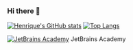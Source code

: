 ### Hi there 👋

[![Henrique's GitHub stats](https://github-readme-stats.vercel.app/api?username=DeltaAlchemist&show_icons=true&theme=tokyonight)](https://github.com/DeltaAlchemist/github-readme-stats)
[![Top Langs](https://github-readme-stats.vercel.app/api/top-langs/?username=DeltaAlchemist&layout=compact&show_icons=true&theme=tokyonight&hide=html)](https://github.com/anuraghazra/github-readme-stats)


[![JetBrains Academy](https://hyperskill.azureedge.net/static/img/icon.918d4622.svg)](https://hyperskill.org/profile/99042142) JetBrains Academy

<!--
**DeltaAlchemist/DeltaAlchemist** is a ✨ _special_ ✨ repository because its `README.md` (this file) appears on your GitHub profile.

Here are some ideas to get you started:

- 🔭 I’m currently working on ...
- 🌱 I’m currently learning ...
- 👯 I’m looking to collaborate on ...
- 🤔 I’m looking for help with ...
- 💬 Ask me about ...
- 📫 How to reach me: ...
- 😄 Pronouns: ...
- ⚡ Fun fact: ...
-->
